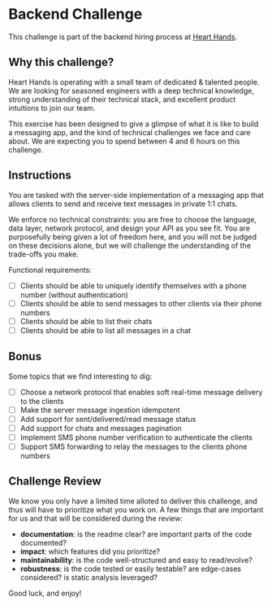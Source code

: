 # Backend Challenge

This challenge is part of the backend hiring process at [Heart
Hands](https://hearthands.tech/).

## Why this challenge?

Heart Hands is operating with a small team of dedicated & talented people. We
are looking for seasoned engineers with a deep technical knowledge, strong
understanding of their technical stack, and excellent product intuitions to join
our team.

This exercise has been designed to give a glimpse of what it is like to build a
messaging app, and the kind of technical challenges we face and care about. We
are expecting you to spend between 4 and 6 hours on this challenge.

## Instructions

You are tasked with the server-side implementation of a messaging app that
allows clients to send and receive text messages in private 1:1 chats.

We enforce no technical constraints: you are free to choose the language, data
layer, network protocol, and design your API as you see fit. You are
purposefully being given a lot of freedom here, and you will not be judged on
these decisions alone, but we will challenge the understanding of the trade-offs
you make.

Functional requirements:

- [ ] Clients should be able to uniquely identify themselves with a phone number
      (without authentication)
- [ ] Clients should be able to send messages to other clients via their phone
      numbers
- [ ] Clients should be able to list their chats
- [ ] Clients should be able to list all messages in a chat

## Bonus

Some topics that we find interesting to dig:

- [ ] Choose a network protocol that enables soft real-time message delivery to the clients
- [ ] Make the server message ingestion idempotent
- [ ] Add support for sent/delivered/read message status
- [ ] Add support for chats and messages pagination
- [ ] Implement SMS phone number verification to authenticate the clients
- [ ] Support SMS forwarding to relay the messages to the clients phone numbers

## Challenge Review

We know you only have a limited time alloted to deliver this challenge, and thus
will have to prioritize what you work on. A few things that are important for us
and that will be considered during the review:
- **documentation**: is the readme clear? are important parts of the code
  documented?
- **impact**: which features did you prioritize?
- **maintainability**: is the code well-structured and easy to read/evolve?
- **robustness**: is the code tested or easily testable? are edge-cases
  considered? is static analysis leveraged?

Good luck, and enjoy!
